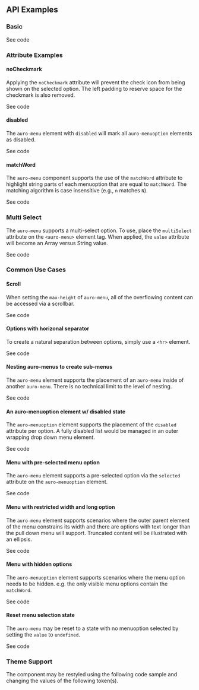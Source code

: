 <!-- AURO-GENERATED-CONTENT:START (FILE:src=./../docs/api.md) -->
<!-- AURO-GENERATED-CONTENT:END -->

## API Examples

### Basic

<div class="exampleWrapper">
  <!-- AURO-GENERATED-CONTENT:START (FILE:src=./../apiExamples/basic.html) -->
  <!-- AURO-GENERATED-CONTENT:END -->
</div>

<auro-accordion alignRight>
  <span slot="trigger">See code</span>

<!-- AURO-GENERATED-CONTENT:START (CODE:src=./../apiExamples/basic.html) -->
<!-- AURO-GENERATED-CONTENT:END -->

</auro-accordion>

### Attribute Examples

#### noCheckmark<a name="noCheckmark"></a>

Applying the `noCheckmark` attribute will prevent the check icon from being shown on the selected option. The left padding to reserve space for the checkmark is also removed.

<div class="exampleWrapper">
  <!-- AURO-GENERATED-CONTENT:START (FILE:src=./../apiExamples/nocheckmark.html) -->
  <!-- AURO-GENERATED-CONTENT:END -->
</div>

<auro-accordion alignRight>
  <span slot="trigger">See code</span>

<!-- AURO-GENERATED-CONTENT:START (CODE:src=./../apiExamples/nocheckmark.html) -->
<!-- AURO-GENERATED-CONTENT:END -->

</auro-accordion>

#### disabled<a name="disabled"></a>

The `auro-menu` element with `disabled` will mark all `auro-menuoption` elements as disabled.

<div class="exampleWrapper">
  <!-- AURO-GENERATED-CONTENT:START (FILE:src=./../apiExamples/disabledMenu.html) -->
  <!-- AURO-GENERATED-CONTENT:END -->
</div>

<auro-accordion alignRight>
  <span slot="trigger">See code</span>

<!-- AURO-GENERATED-CONTENT:START (CODE:src=./../apiExamples/disabledMenu.html) -->
<!-- AURO-GENERATED-CONTENT:END -->

</auro-accordion>

#### matchWord<a name="matchWord"></a>

The `auro-menu` component supports the use of the `matchWord` attribute to highlight string parts of each menuoption that are equal to `matchWord`. The matching algorithm is case insensitive (e.g., `n` matches `N`).

<div class="exampleWrapper">
  <!-- AURO-GENERATED-CONTENT:START (FILE:src=./../apiExamples/matchWord.html) -->
  <!-- AURO-GENERATED-CONTENT:END -->
</div>

<auro-accordion alignRight>
  <span slot="trigger">See code</span>

<!-- AURO-GENERATED-CONTENT:START (CODE:src=./../apiExamples/matchWord.js) -->
<!-- AURO-GENERATED-CONTENT:END -->

<!-- AURO-GENERATED-CONTENT:START (CODE:src=./../apiExamples/matchWord.html) -->
<!-- AURO-GENERATED-CONTENT:END -->

</auro-accordion>

### Multi Select

The `auro-menu` supports a multi-select option. To use, place the `multiSelect` attribute on the `<auro-menu>` element tag. When applied, the `value` attribute will become an Array versus String value.

<div class="exampleWrapper">
  <!-- AURO-GENERATED-CONTENT:START (FILE:src=./../apiExamples/multiple.html) -->
  <!-- AURO-GENERATED-CONTENT:END -->
</div>

<auro-accordion alignRight>
  <span slot="trigger">See code</span>

<!-- AURO-GENERATED-CONTENT:START (CODE:src=./../apiExamples/multiple.html) -->
<!-- AURO-GENERATED-CONTENT:END -->

</auro-accordion>

### Common Use Cases

#### Scroll

When setting the `max-height` of `auro-menu`, all of the overflowing content can be accessed via a scrollbar.

<div class="exampleWrapper">
  <!-- AURO-GENERATED-CONTENT:START (FILE:src=./../apiExamples/scroll.html) -->
  <!-- AURO-GENERATED-CONTENT:END -->
</div>

<auro-accordion alignRight>
  <span slot="trigger">See code</span>

<!-- AURO-GENERATED-CONTENT:START (CODE:src=./../apiExamples/scroll.html) -->
<!-- AURO-GENERATED-CONTENT:END -->

</auro-accordion>

#### Options with horizonal separator

To create a natural separation between options, simply use a `<hr>` element.

<div class="exampleWrapper">
  <!-- AURO-GENERATED-CONTENT:START (FILE:src=./../apiExamples/hr.html) -->
  <!-- AURO-GENERATED-CONTENT:END -->
</div>

<auro-accordion alignRight>
  <span slot="trigger">See code</span>

<!-- AURO-GENERATED-CONTENT:START (CODE:src=./../apiExamples/hr.html) -->
<!-- AURO-GENERATED-CONTENT:END -->

</auro-accordion>

#### Nesting auro-menus to create sub-menus

The `auro-menu` element supports the placement of an `auro-menu` inside of another `auro-menu`. There is no technical limit to the level of nesting.

<div class="exampleWrapper">
  <!-- AURO-GENERATED-CONTENT:START (FILE:src=./../apiExamples/nestedMenu.html) -->
  <!-- AURO-GENERATED-CONTENT:END -->
</div>

<auro-accordion alignRight>
  <span slot="trigger">See code</span>

<!-- AURO-GENERATED-CONTENT:START (CODE:src=./../apiExamples/nestedMenu.html) -->
<!-- AURO-GENERATED-CONTENT:END -->

</auro-accordion>

#### An auro-menuoption element w/ disabled state

The `auro-menuoption` element supports the placement of the `disabled` attribute per option. A fully disabled list would be managed in an outer wrapping drop down menu element.

<div class="exampleWrapper">
  <!-- AURO-GENERATED-CONTENT:START (FILE:src=./../apiExamples/disabled.html) -->
  <!-- AURO-GENERATED-CONTENT:END -->
</div>

<auro-accordion alignRight>
  <span slot="trigger">See code</span>

<!-- AURO-GENERATED-CONTENT:START (CODE:src=./../apiExamples/disabled.html) -->
<!-- AURO-GENERATED-CONTENT:END -->

</auro-accordion>

#### Menu with pre-selected menu option

The `auro-menu` element supports a pre-selected option via the `selected` attribute on the `auro-menuoption` element.

<div class="exampleWrapper">
  <!-- AURO-GENERATED-CONTENT:START (FILE:src=./../apiExamples/preselect.html) -->
  <!-- AURO-GENERATED-CONTENT:END -->
</div>

<auro-accordion alignRight>
  <span slot="trigger">See code</span>

<!-- AURO-GENERATED-CONTENT:START (CODE:src=./../apiExamples/preselect.html) -->
<!-- AURO-GENERATED-CONTENT:END -->

</auro-accordion>

#### Menu with restricted width and long option

The `auro-menu` element supports scenarios where the outer parent element of the menu constrains its width and there are options with text longer than the pull down menu will support. Truncated content will be illustrated with an ellipsis.

<div class="exampleWrapper">
  <!-- AURO-GENERATED-CONTENT:START (FILE:src=./../apiExamples/restrictedWidth.html) -->
  <!-- AURO-GENERATED-CONTENT:END -->
</div>

<auro-accordion alignRight>
  <span slot="trigger">See code</span>

<!-- AURO-GENERATED-CONTENT:START (CODE:src=./../apiExamples/restrictedWidth.html) -->
<!-- AURO-GENERATED-CONTENT:END -->

</auro-accordion>

#### Menu with hidden options

The `auro-menuoption` element supports scenarios where the menu option needs to be hidden. e.g. the only visible menu options contain the `matchWord`.

<div class="exampleWrapper">
  <!-- AURO-GENERATED-CONTENT:START (FILE:src=./../apiExamples/hidden.html) -->
  <!-- AURO-GENERATED-CONTENT:END -->
</div>

<auro-accordion alignRight>
  <span slot="trigger">See code</span>

<!-- AURO-GENERATED-CONTENT:START (CODE:src=./../apiExamples/hidden.html) -->
<!-- AURO-GENERATED-CONTENT:END -->

</auro-accordion>

#### Reset menu selection state

The `auro-menu` may be reset to a state with no menuoption selected by setting the `value` to `undefined`.

<div class="exampleWrapper">
  <!-- AURO-GENERATED-CONTENT:START (FILE:src=./../apiExamples/reset.html) -->
  <!-- AURO-GENERATED-CONTENT:END -->
</div>

<auro-accordion alignRight>
  <span slot="trigger">See code</span>

<!-- AURO-GENERATED-CONTENT:START (CODE:src=./../apiExamples/reset.js) -->
<!-- AURO-GENERATED-CONTENT:END -->

<!-- AURO-GENERATED-CONTENT:START (CODE:src=./../apiExamples/reset.html) -->
<!-- AURO-GENERATED-CONTENT:END -->

</auro-accordion>

### Theme Support

The component may be restyled using the following code sample and changing the values of the following token(s).

<!-- AURO-GENERATED-CONTENT:START (CODE:src=./../src/tokens.scss) -->
<!-- AURO-GENERATED-CONTENT:END -->

